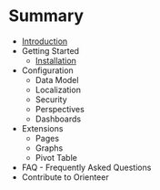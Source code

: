 # Summary

* [Introduction](README.md)
* Getting Started
   * [Installation](installation.md)
* Configuration
   * Data Model
   * Localization
   * Security
   * Perspectives
   * Dashboards
* Extensions
   * Pages
   * Graphs
   * Pivot Table
* FAQ - Frequently Asked Questions
* Contribute to Orienteer

